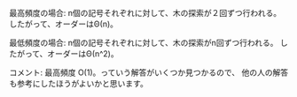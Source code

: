 最高頻度の場合: n個の記号それぞれに対して、木の探索が２回ずつ行われる。
                したがって、オーダーはΘ(n)。

最低頻度の場合: n個の記号それぞれに対して、木の探索がn回ずつ行われる。
                したがって、オーダーはΘ(n^2)。

コメント:
 最高頻度 O(1)。っていう解答がいくつか見つかるので、
 他の人の解答も参考にしたほうがよいかと思います。
